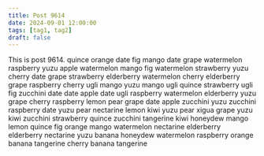 ```yaml
---
title: Post 9614
date: 2024-09-01 12:00:00
tags: [tag1, tag2]
draft: false
---
```

This is post 9614.
quince
orange
date
fig
mango
date
grape
watermelon
raspberry
yuzu
apple
watermelon
mango
fig
watermelon
strawberry
yuzu
cherry
date
grape
strawberry
elderberry
watermelon
cherry
elderberry
grape
raspberry
cherry
ugli
mango
yuzu
mango
ugli
quince
strawberry
ugli
fig
zucchini
date
date
apple
date
ugli
raspberry
watermelon
elderberry
yuzu
grape
cherry
raspberry
lemon
pear
grape
date
apple
zucchini
yuzu
zucchini
raspberry
date
yuzu
pear
nectarine
lemon
kiwi
yuzu
pear
xigua
grape
yuzu
kiwi
zucchini
strawberry
quince
zucchini
tangerine
kiwi
honeydew
mango
lemon
quince
fig
orange
mango
watermelon
nectarine
elderberry
elderberry
nectarine
yuzu
banana
honeydew
watermelon
raspberry
orange
banana
tangerine
cherry
banana
tangerine
